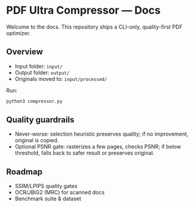 # PDF Ultra Compressor — Docs

Welcome to the docs. This repository ships a CLI-only, quality-first PDF optimizer.

## Overview

- Input folder: `input/`
- Output folder: `output/`
- Originals moved to: `input/processed/`

Run:

```bash
python3 compressor.py
```

## Quality guardrails

- Never-worse: selection heuristic preserves quality; if no improvement, original is copied.
- Optional PSNR gate: rasterizes a few pages, checks PSNR; if below threshold, falls back to safer result or preserves original.

## Roadmap

- SSIM/LPIPS quality gates
- OCR/JBIG2 (MRC) for scanned docs
- Benchmark suite & dataset
